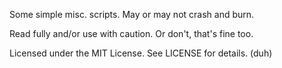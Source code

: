 Some simple misc. scripts.
May or may not crash and burn.

Read fully and/or use with caution.
Or don't, that's fine too.

Licensed under the MIT License. See LICENSE for details. (duh)

